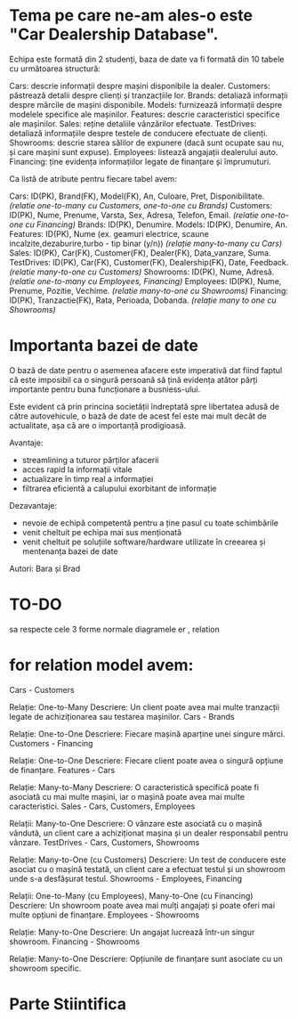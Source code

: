 # Tema pe care ne-am ales-o este "Car Dealership Database".

Echipa este formată din 2 studenți, baza de date va fi formată din 10 tabele cu următoarea structură:

Cars: descrie informații despre mașini disponibile la dealer.
Customers: păstrează detalii despre clienți și tranzacțiile lor.
Brands: detaliază informații despre mărcile de mașini disponibile.
Models: furnizează informații despre modelele specifice ale mașinilor.
Features: descrie caracteristici specifice ale mașinilor.
Sales: reține detaliile vânzărilor efectuate.
TestDrives: detaliază informațiile despre testele de conducere efectuate de clienți.
Showrooms: descrie starea sălilor de expunere (dacă sunt ocupate sau nu, și care mașini sunt expuse).
Employees: listează angajații dealerului auto.
Financing: ține evidența informațiilor legate de finanțare și împrumuturi.


Ca listă de atribute pentru fiecare tabel avem:

Cars: ID(PK), Brand(FK), Model(FK), An, Culoare, Pret, Disponibilitate. *(relatie one-to-many cu Customers, one-to-one cu Brands)*
Customers: ID(PK), Nume, Prenume, Varsta, Sex, Adresa, Telefon, Email.  *(relatie one-to-one cu Financing)*
Brands: ID(PK), Denumire.
Models: ID(PK), Denumire, An.
Features: ID(PK), Nume (ex. geamuri electrice, scaune incalzite,dezaburire,turbo - tip binar (y/n)) *(relație many-to-many cu Cars)*
Sales: ID(PK), Car(FK), Customer(FK), Dealer(FK), Data_vanzare, Suma.
TestDrives: ID(PK), Car(FK), Customer(FK), Dealership(FK), Date, Feedback. *(relatie many-to-one cu Customers)*
Showrooms: ID(PK), Nume, Adresă. *(relatie one-to-many cu Employees, Financing)*
Employees: ID(PK), Nume, Prenume, Pozitie, Vechime. *(relatie many-to-one cu Showrooms)*
Financing: ID(PK), Tranzactie(FK), Rata, Perioada, Dobanda. *(relație many to one cu Showrooms)*


# Importanta bazei de date

O bază de date pentru o asemenea afacere este imperativă dat fiind faptul că este imposibil ca o singură persoană să țină evidența atâtor părți importante pentru buna funcționare a busniess-ului.


Este evident că prin princina societății îndreptată spre libertatea adusă de către autovehicule, o bază de date de acest fel este mai mult decât de actualitate, așa că are o importanță prodigioasă.

Avantaje:

- streamlining a tuturor părților afacerii
- acces rapid la informații vitale
- actualizare în timp real a informației
- filtrarea eficientă a calupului exorbitant de informație



Dezavantaje:

- nevoie de echipă competentă pentru a ține pasul cu toate schimbările
- venit cheltuit pe echipa mai sus menționată
- venit cheltuit pe soluțiile software/hardware utilizate în creearea și mentenanța bazei de date

Autori: Bara și Brad

# TO-DO
sa respecte cele 3 forme normale
diagramele er , relation


# for relation model avem:

Cars - Customers

Relație: One-to-Many
Descriere: Un client poate avea mai multe tranzacții legate de achiziționarea sau testarea mașinilor.
Cars - Brands

Relație: One-to-One
Descriere: Fiecare mașină aparține unei singure mărci.
Customers - Financing

Relație: One-to-One
Descriere: Fiecare client poate avea o singură opțiune de finanțare.
Features - Cars

Relație: Many-to-Many
Descriere: O caracteristică specifică poate fi asociată cu mai multe mașini, iar o mașină poate avea mai multe caracteristici.
Sales - Cars, Customers, Employees

Relații: Many-to-One
Descriere: O vânzare este asociată cu o mașină vândută, un client care a achiziționat mașina și un dealer responsabil pentru vânzare.
TestDrives - Cars, Customers, Showrooms

Relație: Many-to-One (cu Customers)
Descriere: Un test de conducere este asociat cu o mașină testată, un client care a efectuat testul și un showroom unde s-a desfășurat testul.
Showrooms - Employees, Financing

Relații: One-to-Many (cu Employees), Many-to-One (cu Financing)
Descriere: Un showroom poate avea mai mulți angajați și poate oferi mai multe opțiuni de finanțare.
Employees - Showrooms

Relație: Many-to-One
Descriere: Un angajat lucrează într-un singur showroom.
Financing - Showrooms

Relație: Many-to-One
Descriere: Opțiunile de finanțare sunt asociate cu un showroom specific.



# Parte Stiintifica